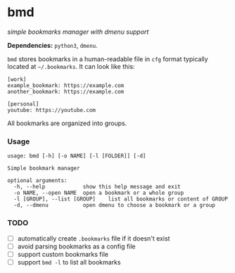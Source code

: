 # bmd
*simple bookmarks manager with dmenu support*

**Dependencies:** `python3`, `dmenu`.

`bmd` stores bookmarks in a human-readable file in `cfg` format typically located at `~/.bookmarks`.
It can look like this:
```
[work]
example_bookmark: https://example.com
another_bookmark: https://example.com

[personal]
youtube: https://youtube.com
```
All bookmarks are organized into groups.

### Usage
```
usage: bmd [-h] [-o NAME] [-l [FOLDER]] [-d]

Simple bookmark manager

optional arguments:
  -h, --help            show this help message and exit
  -o NAME, --open NAME  open a bookmark or a whole group
  -l [GROUP], --list [GROUP]    list all bookmarks or content of GROUP 
  -d, --dmenu           open dmenu to choose a bookmark or a group
```

### TODO
- [ ] automatically create `.bookmarks` file if it doesn't exist
- [ ] avoid parsing bookmarks as a config file
- [ ] support custom bookmarks file
- [ ] support `bmd -l` to list all bookmarks
